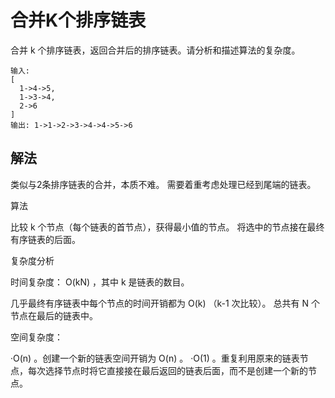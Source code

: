 # 合并K个排序链表
合并 k 个排序链表，返回合并后的排序链表。请分析和描述算法的复杂度。
```
输入:
[
  1->4->5,
  1->3->4,
  2->6
]
输出: 1->1->2->3->4->4->5->6
```

## 解法
类似与2条排序链表的合并，本质不难。
需要着重考虑处理已经到尾端的链表。

算法

比较 k 个节点（每个链表的首节点），获得最小值的节点。
将选中的节点接在最终有序链表的后面。

复杂度分析


时间复杂度： O(kN) ，其中 k 是链表的数目。

几乎最终有序链表中每个节点的时间开销都为 O(k) （k-1 次比较）。
总共有 N 个节点在最后的链表中。



空间复杂度：

·O(n) 。创建一个新的链表空间开销为 O(n) 。
·O(1) 。重复利用原来的链表节点，每次选择节点时将它直接接在最后返回的链表后面，而不是创建一个新的节点。
